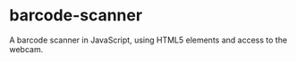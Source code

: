 barcode-scanner
===============

A barcode scanner in JavaScript, using HTML5 elements and access to the webcam.